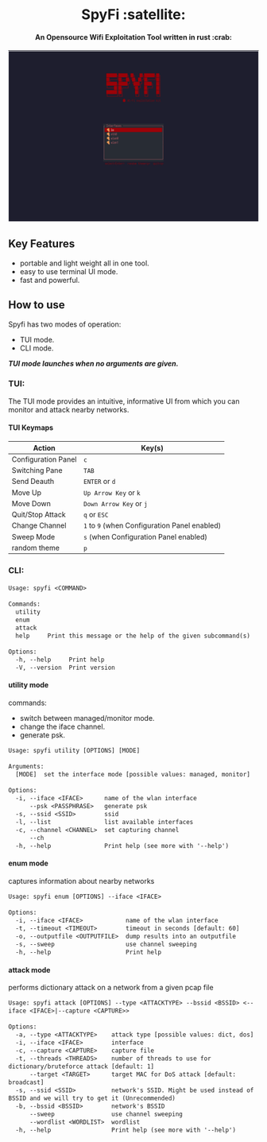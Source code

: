 <h1 align="center">
  SpyFi :satellite:
  <br>
</h1>
<h4 align="center">An Opensource Wifi Exploitation Tool written in rust :crab: </h4>

![tui demonstration](media/tui_demonstration.gif)

## Key Features 
- portable and light weight all in one tool.
- easy to use terminal UI mode.
- fast and powerful.

## How to use
Spyfi has two modes of operation:
- TUI mode.
- CLI mode.

***TUI mode launches when no arguments are given.*** 

### **TUI:**

The TUI mode provides an intuitive, informative UI
from which you can monitor and attack nearby networks.

#### **TUI Keymaps**
| Action                 | Key(s)                                       |
|------------------------|----------------------------------------------|
| Configuration Panel    | `c`                                          |
| Switching Pane         | `TAB`                                        |
| Send Deauth            | `ENTER` or `d`                               |
| Move Up                | `Up Arrow Key` or `k`                        |
| Move Down              | `Down Arrow Key` or `j`                      |
| Quit/Stop Attack       | `q` or `ESC`                                 |
| Change Channel         | `1` to `9` (when Configuration Panel enabled)|
| Sweep Mode             | `s` (when Configuration Panel enabled)       |
| random theme           | `p`                                          |



### **CLI:**

```
Usage: spyfi <COMMAND>

Commands:
  utility
  enum
  attack
  help     Print this message or the help of the given subcommand(s)

Options:
  -h, --help     Print help
  -V, --version  Print version
```

#### utility mode

commands: 
- switch between managed/monitor mode.
- change the iface channel.
- generate psk.

```
Usage: spyfi utility [OPTIONS] [MODE]

Arguments:
  [MODE]  set the interface mode [possible values: managed, monitor]

Options:
  -i, --iface <IFACE>      name of the wlan interface
      --psk <PASSPHRASE>   generate psk
  -s, --ssid <SSID>        ssid
  -l, --list               list available interfaces
  -c, --channel <CHANNEL>  set capturing channel
      --ch
  -h, --help               Print help (see more with '--help')
```

#### enum mode

captures information about nearby networks

```
Usage: spyfi enum [OPTIONS] --iface <IFACE>

Options:
  -i, --iface <IFACE>            name of the wlan interface
  -t, --timeout <TIMEOUT>        timeout in seconds [default: 60]
  -o, --outputfile <OUTPUTFILE>  dump results into an outputfile
  -s, --sweep                    use channel sweeping
  -h, --help                     Print help
```

#### attack mode

performs dictionary attack on a network from a given pcap
file

```
Usage: spyfi attack [OPTIONS] --type <ATTACKTYPE> --bssid <BSSID> <--iface <IFACE>|--capture <CAPTURE>>

Options:
  -a, --type <ATTACKTYPE>    attack type [possible values: dict, dos]
  -i, --iface <IFACE>        interface
  -c, --capture <CAPTURE>    capture file
  -t, --threads <THREADS>    number of threads to use for dictionary/bruteforce attack [default: 1]
      --target <TARGET>      target MAC for DoS attack [default: broadcast]
  -s, --ssid <SSID>          network's SSID. Might be used instead of BSSID and we will try to get it (Unrecommended)
  -b, --bssid <BSSID>        network's BSSID
      --sweep                use channel sweeping
      --wordlist <WORDLIST>  wordlist
  -h, --help                 Print help (see more with '--help')
```
